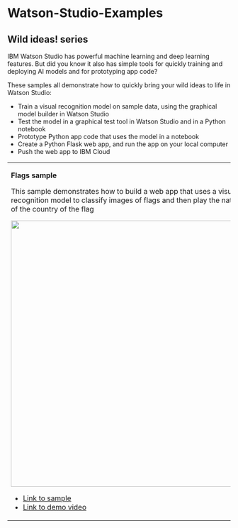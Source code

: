 # Watson-Studio-Examples

## Wild ideas! series
IBM Watson Studio has powerful machine learning and deep learning features. But did you know it also has simple tools for quickly training and deploying AI models and for prototyping app code?

These samples all demonstrate how to quickly bring your wild ideas to life in Watson Studio:
<ul>
<li>Train a visual recognition model on sample data, using the graphical model builder in Watson Studio</li>
<li>Test the model in a graphical test tool in Watson Studio and in a Python notebook</li>
<li>Prototype Python app code that uses the model in a notebook</li>
<li>Create a Python Flask web app, and run the app on your local computer</li>
<li>Push the web app to IBM Cloud</li>
</ul>
<table>
<tr>
<td valign="top"><p><b>Flags sample</b></p>
<p>This sample demonstrates how to build a web app that uses a visual recognition model to classify images of flags and then play the national anthem of the country of the flag</p>
<img src="https://github.com/IBMDataScience/Watson-Studio-Examples/blob/master/Play-national-anthem-flags/readme-images/thumbnail-flags-demo-video.png" width="600px"/>
<ul>
<li><a href="https://github.com/IBMDataScience/Watson-Studio-Examples/tree/master/Play-national-anthem-flags">Link to sample</a></li>
<li><a href="https://youtu.be/OpXfZ4Cx02I">Link to demo video</a></li>
</ul>
</td>
<td valign="top"><p><b>Smart farm sample</b></p>
<p>This sample demonstrates how to build a web app that uses a visual recognition model to identify individual farm animals drinking water</p>
<img src="https://github.com/IBMDataScience/Watson-Studio-Examples/blob/master/Smart-farm/readme-images/thumbnail-smart-farm-demo-video.png" width="600px"/>
<ul>
<li><a href="https://github.com/IBMDataScience/Watson-Studio-Examples/tree/master/Smart-farm">Link to sample</a></li>
<li><a href="https://youtu.be/lJlr_iyUhck">Link to demo video</a></li>
</ul>
</td>
</tr>
</table>

